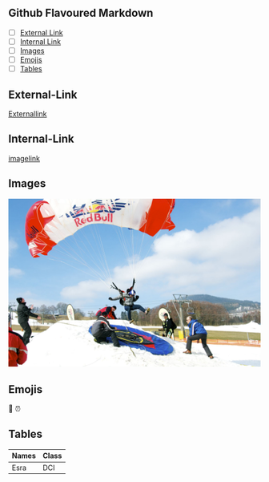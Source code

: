 ## Github Flavoured Markdown


- [ ] [External Link](#External-Link) 
- [ ] [Internal Link](#Internal-Link)
- [ ] [Images](#Images)
- [ ] [Emojis](#Emojis)
- [ ] [Tables](#Tables)

## External-Link

[Externallink](https://help.github.com/en)

## Internal-Link

[imagelink](#Images)

## Images
![image1](redbull.jpg) 

## Emojis

🎱 ⏰

## Tables

|Names|Class|
|---|---|
|Esra|DCI|
